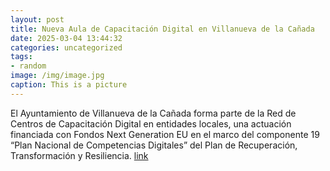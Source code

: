 ```yaml
---
layout: post
title: Nueva Aula de Capacitación Digital en Villanueva de la Cañada
date: 2025-03-04 13:44:32
categories: uncategorized
tags:
- random
image: /img/image.jpg
caption: This is a picture
---
```

El Ayuntamiento de Villanueva de la Cañada forma parte de la Red de Centros de Capacitación Digital en entidades locales, una actuación financiada con Fondos Next Generation EU en el marco del componente 19 “Plan Nacional de Competencias Digitales” del Plan de Recuperación, Transformación y Resiliencia.  [link](https://www.ayto-villacanada.es/noticias/nueva-aula-de-capacitacion-digital-en-villanueva-de-la-canada/)
